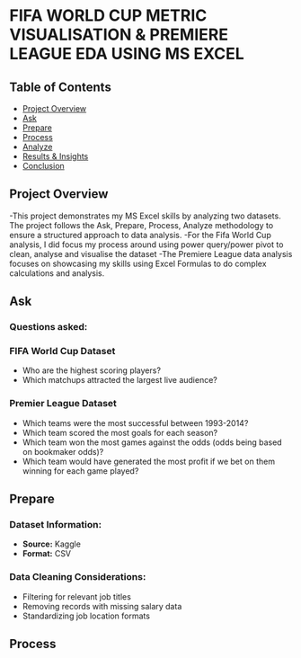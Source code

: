 # FIFA WORLD CUP METRIC VISUALISATION & PREMIERE LEAGUE EDA USING MS EXCEL

## Table of Contents
- [Project Overview](#project-overview)
- [Ask](#ask)
- [Prepare](#prepare)
- [Process](#process)
- [Analyze](#analyze)
- [Results & Insights](#results--insights)
- [Conclusion](#conclusion)

## Project Overview
-This project demonstrates my MS Excel skills by analyzing two datasets. The project follows the Ask, Prepare, Process, Analyze methodology to ensure a structured approach to data analysis.
-For the Fifa World Cup analysis, I did focus my process around using power query/power pivot to clean, analyse and visualise the dataset
-The Premiere League data analysis focuses on showcasing my skills using Excel Formulas to do complex calculations and analysis.

## Ask

### Questions asked:

### FIFA World Cup Dataset
- Who are the highest scoring players?
- Which matchups attracted the largest live audience?

### Premier League Dataset
- Which teams were the most successful between 1993-2014?
- Which team scored the most goals for each season?
- Which team won the most games against the odds (odds being based on bookmaker odds)?
- Which team would have generated the most profit if we bet on them winning for each game played?

## Prepare

### Dataset Information:
- **Source:** Kaggle
- **Format:** CSV

### Data Cleaning Considerations:
- Filtering for relevant job titles
- Removing records with missing salary data
- Standardizing job location formats

## Process
